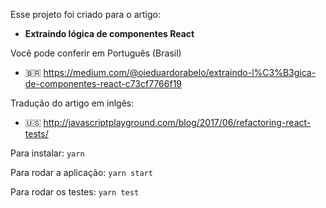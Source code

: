 Esse projeto foi criado para o artigo:

- **Extraindo lógica de componentes React**

Você pode conferir em Português (Brasil)
- 🇧🇷 https://medium.com/@oieduardorabelo/extraindo-l%C3%B3gica-de-componentes-react-c73cf7766f19

Tradução do artigo em inlgês:
- 🇺🇸 http://javascriptplayground.com/blog/2017/06/refactoring-react-tests/

Para instalar: `yarn`

Para rodar a aplicação: `yarn start`

Para rodar os testes: `yarn test`
